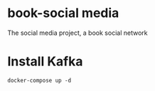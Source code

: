# book-social media 
The social media project, a book social network

# Install Kafka
`docker-compose up -d`
